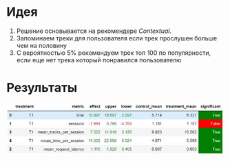 # Идея

1. Решение основывается на рекомендере *Contextual*.
2. Запоминаем треки для пользователя если трек прослушен больше чем на половину
3. С вероятностью 5% рекомендуем трек топ 100 по популярности, если еще нет трека который понравился пользователю

# Результаты

![img](report.jpg)
